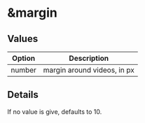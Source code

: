 # \&margin

## Values

| Option | Description                 |
| ------ | --------------------------- |
| number | margin around videos, in px |

## Details

If no value is give, defaults to 10.
